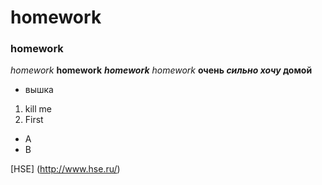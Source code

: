 # homework
### homework
*homework*
**homework**
***homework***
_homework_
**очень *сильно хочу* домой**
+ вышка
1. kill me
2. First
  + A
  + B

[HSE] (http://www.hse.ru/)
